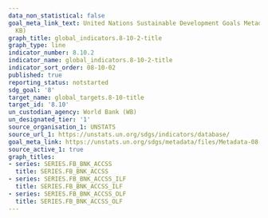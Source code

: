 ```yaml
---
data_non_statistical: false
goal_meta_link_text: United Nations Sustainable Development Goals Metadata (PDF 210
  KB)
graph_title: global_indicators.8-10-2-title
graph_type: line
indicator_number: 8.10.2
indicator_name: global_indicators.8-10-2-title
indicator_sort_order: 08-10-02
published: true
reporting_status: notstarted
sdg_goal: '8'
target_name: global_targets.8-10-title
target_id: '8.10'
un_custodian_agency: World Bank (WB)
un_designated_tier: '1'
source_organisation_1: UNSTATS
source_url_1: https://unstats.un.org/sdgs/indicators/database/
goal_meta_link: https://unstats.un.org/sdgs/metadata/files/Metadata-08-10-02.pdf
source_active_1: true
graph_titles:
- series: SERIES.FB_BNK_ACCSS
  title: SERIES.FB_BNK_ACCSS
- series: SERIES.FB_BNK_ACCSS_ILF
  title: SERIES.FB_BNK_ACCSS_ILF
- series: SERIES.FB_BNK_ACCSS_OLF
  title: SERIES.FB_BNK_ACCSS_OLF   
---
```

